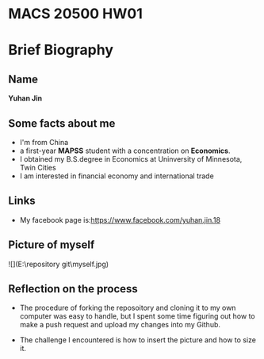 # MACS 20500 HW01

# Brief Biography

## Name
**Yuhan Jin**

## Some facts about me 

* I'm from China
* a first-year **MAPSS** student with a concentration on **Economics**. 
* I obtained my B.S.degree in Economics at Uninversity of Minnesota, Twin Cities
* I am interested in financial economy and international trade

## Links
* My facebook page is:https://www.facebook.com/yuhan.jin.18

## Picture of myself
![](E:\repository git\myself.jpg)



## Reflection on the process 
* The procedure of forking the reposoitory and cloning it to my own computer was easy to handle, but I spent some time figuring out how to make a push request and upload my changes into my Github.

* The challenge I encountered is how to insert the picture and how to size it. 



